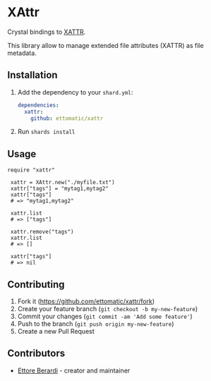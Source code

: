 # XAttr

Crystal bindings to [XATTR](https://man7.org/linux/man-pages/man7/xattr.7.html).

This library allow to manage extended file attributes (XATTR) as file metadata.


## Installation

1. Add the dependency to your `shard.yml`:

   ```yaml
   dependencies:
     xattr:
       github: ettomatic/xattr
   ```

2. Run `shards install`

## Usage

```crystal
require "xattr"

 xattr = XAttr.new("./myfile.txt")
 xattr["tags"] = "mytag1,mytag2"
 xattr["tags"]
 # => "mytag1,mytag2"

 xattr.list
 # => ["tags"]

 xattr.remove("tags")
 xattr.list
 # => []

 xattr["tags"]
 # => nil
```

## Contributing

1. Fork it (<https://github.com/ettomatic/xattr/fork>)
2. Create your feature branch (`git checkout -b my-new-feature`)
3. Commit your changes (`git commit -am 'Add some feature'`)
4. Push to the branch (`git push origin my-new-feature`)
5. Create a new Pull Request

## Contributors

- [Ettore Berardi](https://github.com/ettomatic) - creator and maintainer
